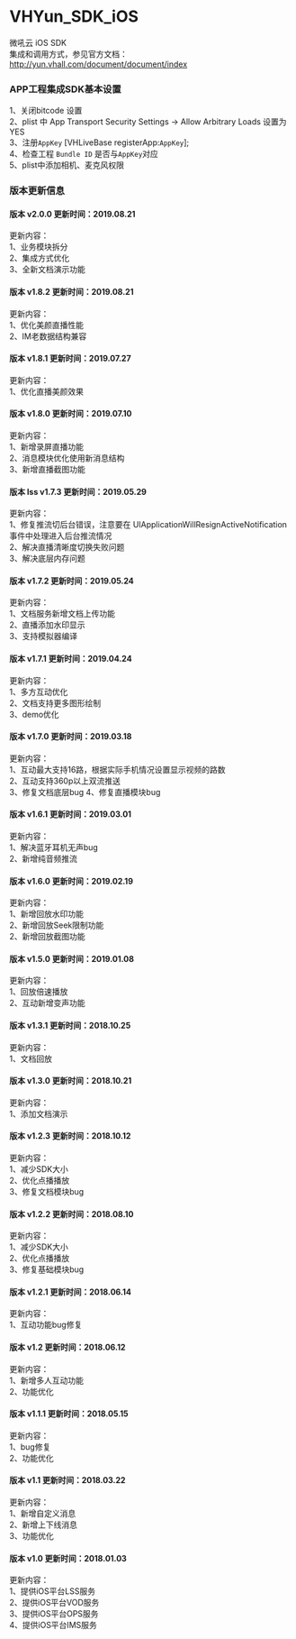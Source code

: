 # VHYun_SDK_iOS 
微吼云 iOS SDK <br>
集成和调用方式，参见官方文档：http://yun.vhall.com/document/document/index <br>


### APP工程集成SDK基本设置
1、关闭bitcode 设置<br>
2、plist 中 App Transport Security Settings -> Allow Arbitrary Loads 设置为YES<br>
3、注册`AppKey`  [VHLiveBase registerApp:`AppKey`]; <br>
4、检查工程 `Bundle ID` 是否与`AppKey`对应 <br>
5、plist中添加相机、麦克风权限 <br>


### 版本更新信息
#### 版本 v2.0.0 更新时间：2019.08.21
更新内容：<br>
1、业务模块拆分<br>
2、集成方式优化<br>
3、全新文档演示功能<br>

#### 版本 v1.8.2 更新时间：2019.08.21
更新内容：<br>
1、优化美颜直播性能<br>
2、IM老数据结构兼容<br>

#### 版本 v1.8.1 更新时间：2019.07.27
更新内容：<br>
1、优化直播美颜效果<br>

#### 版本 v1.8.0 更新时间：2019.07.10
更新内容：<br>
1、新增录屏直播功能<br>
2、消息模块优化使用新消息结构<br>
3、新增直播截图功能<br>


#### 版本 lss v1.7.3 更新时间：2019.05.29
更新内容：<br>
1、修复推流切后台错误，注意要在 UIApplicationWillResignActiveNotification 事件中处理进入后台推流情况<br>
2、解决直播清晰度切换失败问题<br>
3、解决底层内存问题<br>

#### 版本 v1.7.2 更新时间：2019.05.24
更新内容：<br>
1、文档服务新增文档上传功能<br>
2、直播添加水印显示<br>
3、支持模拟器编译<br>

#### 版本 v1.7.1 更新时间：2019.04.24
更新内容：<br>
1、多方互动优化<br>
2、文档支持更多图形绘制<br>
3、demo优化<br>

#### 版本 v1.7.0 更新时间：2019.03.18
更新内容：<br>
1、互动最大支持16路，根据实际手机情况设置显示视频的路数<br>
2、互动支持360p以上双流推送<br>
3、修复文档底层bug
4、修复直播模块bug

#### 版本 v1.6.1 更新时间：2019.03.01
更新内容：<br>
1、解决蓝牙耳机无声bug<br>
2、新增纯音频推流<br>


#### 版本 v1.6.0 更新时间：2019.02.19
更新内容：<br>
1、新增回放水印功能<br>
2、新增回放Seek限制功能<br>
2、新增回放截图功能<br>

#### 版本 v1.5.0 更新时间：2019.01.08
更新内容：<br>
1、回放倍速播放<br>
2、互动新增变声功能<br>

#### 版本 v1.3.1 更新时间：2018.10.25
更新内容：<br>
1、文档回放<br>


#### 版本 v1.3.0 更新时间：2018.10.21
更新内容：<br>
1、添加文档演示<br>


#### 版本 v1.2.3 更新时间：2018.10.12
更新内容：<br>
1、减少SDK大小<br>
2、优化点播播放<br>
3、修复文档模块bug<br>

#### 版本 v1.2.2 更新时间：2018.08.10
更新内容：<br>
1、减少SDK大小<br>
2、优化点播播放<br>
3、修复基础模块bug<br>


#### 版本 v1.2.1 更新时间：2018.06.14
更新内容：<br>
1、互动功能bug修复<br>


#### 版本 v1.2 更新时间：2018.06.12
更新内容：<br>
1、新增多人互动功能<br>
2、功能优化<br>

#### 版本 v1.1.1 更新时间：2018.05.15
更新内容：<br>
1、bug修复<br>
2、功能优化<br>

#### 版本 v1.1 更新时间：2018.03.22
更新内容：<br>
1、新增自定义消息<br>
2、新增上下线消息<br>
3、功能优化<br>
 
#### 版本 v1.0 更新时间：2018.01.03
更新内容：<br>
1、提供iOS平台LSS服务<br>
2、提供iOS平台VOD服务<br>
3、提供iOS平台OPS服务<br>
4、提供iOS平台IMS服务<br>
